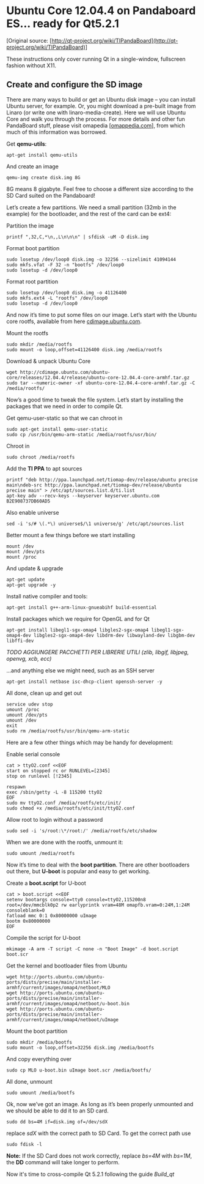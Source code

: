 Ubuntu Core 12.04.4 on Pandaboard ES... ready for Qt5.2.1
=======================================================

[Original source: [http://qt-project.org/wiki/TIPandaBoard](http://qt-project.org/wiki/TIPandaBoard)]

These instructions only cover running Qt in a single-window, fullscreen fashion without X11.

Create and configure the SD image
---------------------------------

There are many ways to build or get an Ubuntu disk image – you can install Ubuntu server, for example. 
Or, you might download a pre-built image from Linaro (or write one with linaro-media-create). 
Here we will use Ubuntu Core and walk you through the process. For more details and other fun PandaBoard stuff, 
please visit omapedia [[omappedia.com](omappedia.com)], from which much of this information was borrowed.

Get **qemu-utils**:
```
apt-get install qemu-utils
```

And create an image
```
qemu-img create disk.img 8G
```
8G means 8 gigabyte. Feel free to choose a different size according to the SD Card suited on the Pandaboard!

Let’s create a few partitions. We need a small partition (32mb in the example) for the bootloader, and the rest of the card can be ext4:

Partition the image
```
printf ",32,C,*\n,,L\n\n\n" | sfdisk -uM -D disk.img
```

Format boot partition
```
sudo losetup /dev/loop0 disk.img -o 32256 --sizelimit 41094144
sudo mkfs.vfat -F 32 -n "bootfs" /dev/loop0
sudo losetup -d /dev/loop0
```

Format root partition
```
sudo losetup /dev/loop0 disk.img -o 41126400
sudo mkfs.ext4 -L "rootfs" /dev/loop0
sudo losetup -d /dev/loop0
```

And now it’s time to put some files on our image. Let’s start with the Ubuntu core rootfs, available from here [cdimage.ubuntu.com](http://cdimage.ubuntu.com).

Mount the rootfs
```
sudo mkdir /media/rootfs
sudo mount -o loop,offset=41126400 disk.img /media/rootfs
```

Download & unpack Ubuntu Core
```
wget http://cdimage.ubuntu.com/ubuntu-core/releases/12.04.4/release/ubuntu-core-12.04.4-core-armhf.tar.gz
sudo tar --numeric-owner -xf ubuntu-core-12.04.4-core-armhf.tar.gz -C /media/rootfs/
```

Now’s a good time to tweak the file system. Let’s start by installing the packages that we need in order to compile Qt.

Get qemu-user-static so that we can chroot in
```
sudo apt-get install qemu-user-static
sudo cp /usr/bin/qemu-arm-static /media/rootfs/usr/bin/
```

Chroot in
```
sudo chroot /media/rootfs
```

Add the **TI PPA** to apt sources
```
printf "deb http://ppa.launchpad.net/tiomap-dev/release/ubuntu precise main\ndeb-src http://ppa.launchpad.net/tiomap-dev/release/ubuntu precise main" > /etc/apt/sources.list.d/ti.list
apt-key adv --recv-keys --keyserver keyserver.ubuntu.com B2E908737DB60AD5
```

Also enable universe
```
sed -i 's/# \(.*\) universe$/\1 universe/g' /etc/apt/sources.list
```

Better mount a few things before we start installing
```
mount /dev
mount /dev/pts
mount /proc
```

And update & upgrade
```
apt-get update
apt-get upgrade -y
```

Install native compiler and tools:
```
apt-get install g++-arm-linux-gnueabihf build-essential
```

Install packages which we require for OpenGL and for Qt
```
apt-get install libegl1-sgx-omap4 libgles2-sgx-omap4 libegl1-sgx-omap4-dev libgles2-sgx-omap4-dev libdrm-dev libwayland-dev libgbm-dev libffi-dev
```

*TODO AGGIUNGERE PACCHETTI PER LIBRERIE UTILI (zlib, libgif, libjpeg, openvg, xcb, ecc)*

...and anything else we might need, such as an SSH server
```
apt-get install netbase isc-dhcp-client openssh-server -y
```

All done, clean up and get out
```
service udev stop
umount /proc
umount /dev/pts
umount /dev
exit
sudo rm /media/rootfs/usr/bin/qemu-arm-static
```

Here are a few other things which may be handy for development:

Enable serial console
```
cat > ttyO2.conf <<EOF
start on stopped rc or RUNLEVEL=[2345]
stop on runlevel [!2345]
 
respawn
exec /sbin/getty -L -8 115200 ttyO2
EOF
sudo mv ttyO2.conf /media/rootfs/etc/init/
sudo chmod +x /media/rootfs/etc/init/ttyO2.conf
```

Allow root to login without a password
```
sudo sed -i 's/root:\*/root:/' /media/rootfs/etc/shadow
```

When we are done with the rootfs, unmount it:
```
sudo umount /media/rootfs
```

Now it’s time to deal with the **boot partition**. 
There are other bootloaders out there, but **U-boot** is popular and easy to get working.

Create a **boot.script** for U-boot
```
cat > boot.script <<EOF
setenv bootargs console=tty0 console=ttyO2,115200n8 root=/dev/mmcblk0p2 rw earlyprintk vram=48M omapfb.vram=0:24M,1:24M consoleblank=0
fatload mmc 0:1 0x80000000 uImage
bootm 0x80000000
EOF
```

Compile the script for U-boot
```
mkimage -A arm -T script -C none -n "Boot Image" -d boot.script boot.scr
```

Get the kernel and bootloader files from Ubuntu
```
wget http://ports.ubuntu.com/ubuntu-ports/dists/precise/main/installer-armhf/current/images/omap4/netboot/MLO
wget http://ports.ubuntu.com/ubuntu-ports/dists/precise/main/installer-armhf/current/images/omap4/netboot/u-boot.bin
wget http://ports.ubuntu.com/ubuntu-ports/dists/precise/main/installer-armhf/current/images/omap4/netboot/uImage
```

Mount the boot partition
```
sudo mkdir /media/bootfs
sudo mount -o loop,offset=32256 disk.img /media/bootfs
```

And copy everything over
```
sudo cp MLO u-boot.bin uImage boot.scr /media/bootfs/
```

All done, unmount
```
sudo umount /media/bootfs
```

Ok, now we’ve got an image. As long as it’s been properly unmounted and we should be able to dd it to an SD card.
```
sudo dd bs=4M if=disk.img of=/dev/sdX
```
replace *sdX* with the correct path to SD Card. 
To get the correct path use
```
sudo fdisk -l
```
**Note:** If the SD Card does not work correctly, replace *bs=4M* with *bs=1M*, the **DD** command will take longer to perform.

Now it's time to cross-compile Qt 5.2.1 following the guide *Build_qt*
